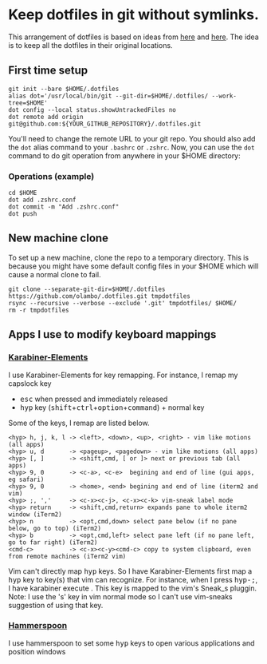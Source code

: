 # Keep dotfiles in git without symlinks.

This arrangement of dotfiles is based on ideas from [here](https://news.ycombinator.com/item?id=11070797) and [here](https://github.com/anandpiyer/.dotfiles/tree/master/.dotfiles). The idea is to keep all the dotfiles in their original locations.

## First time setup
```
git init --bare $HOME/.dotfiles
alias dot='/usr/local/bin/git --git-dir=$HOME/.dotfiles/ --work-tree=$HOME'
dot config --local status.showUntrackedFiles no
dot remote add origin git@github.com:${YOUR_GITHUB_REPOSITORY}/.dotfiles.git
```
You'll need to change the remote URL to your git repo. You should also add the `dot` alias command to your `.bashrc` or  `.zshrc`. Now, you can use the `dot` command to do git operation from anywhere in your $HOME directory:

### Operations (example)
```
cd $HOME
dot add .zshrc.conf
dot commit -m "Add .zshrc.conf"
dot push
```
## New machine clone
To set up a new machine, clone the repo to a temporary directory. This is because you might have some default config files in your $HOME which will cause a normal clone to fail.
```
git clone --separate-git-dir=$HOME/.dotfiles https://github.com/olambo/.dotfiles.git tmpdotfiles
rsync --recursive --verbose --exclude '.git' tmpdotfiles/ $HOME/
rm -r tmpdotfiles
```
## Apps I use to modify keyboard mappings

### [Karabiner-Elements](https://pqrs.org/osx/karabiner/)
I use Karabiner-Elements for key remapping. For instance, I remap my capslock key
- <kbd>esc</kbd> when pressed and immediately released
- <kbd>hyp</kbd> key (<kbd>shift</kbd>+<kbd>ctrl</kbd>+<kbd>option</kbd>+<kbd>command</kbd>) + normal key

Some of the keys, I remap are listed below.

```
<hyp> h, j, k, l -> <left>, <down>, <up>, <right> - vim like motions (all apps)
<hyp> u, d       -> <pageup>, <pagedown> - vim like motions (all apps)
<hyp> [, ]       -> <shift,cmd, [ or ]> next or previous tab (all apps)
<hyp> 9, 0       -> <c-a>, <c-e>  begining and end of line (gui apps, eg safari) 
<hyp> 9, 0       -> <home>, <end> begining and end of line (iterm2 and vim)
<hyp> ;, ','     -> <c-x><c-j>, <c-x><c-k> vim-sneak label mode 
<hyp> return     -> <shift,cmd,return> expands pane to whole iterm2 window (iTerm2) 
<hyp> n          -> <opt,cmd,down> select pane below (if no pane below, go to top) (iTerm2) 
<hyp> b          -> <opt,cmd,left> select pane left (if no pane left, go to far right) (iTerm2) 
<cmd-c>          -> <c-x><c-y><cmd-c> copy to system clipboard, even from remote machines (iTerm2 vim)
```
Vim can't directly map <kbd>hyp</kbd> keys. So I have Karabiner-Elements first map a <kbd>hyp</kbd> key to key(s) that vim can recognize.
For instance, when I press <kbd>hyp-;</kbd>, I have karabiner execute <kbd><c-x><c-j></kbd>. This key is mapped to the vim's Sneak_s pluggin. 
Note: I use the 's' key in vim normal mode so I can't use vim-sneaks suggestion of using that key.

### [Hammerspoon](https://www.hammerspoon.org)
I use hammerspoon to set some <kbd>hyp</kbd> keys to open various applications and position windows

